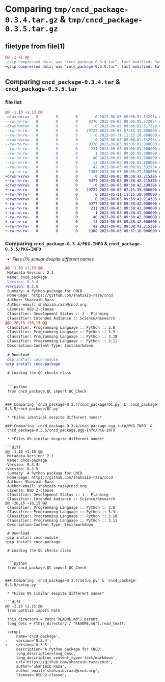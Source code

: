 # Comparing `tmp/cncd_package-0.3.4.tar.gz` & `tmp/cncd_package-0.3.5.tar.gz`

## filetype from file(1)

```diff
@@ -1 +1 @@
-gzip compressed data, was "cncd_package-0.3.4.tar", last modified: Sat Jun  3 09:06:01 2023, max compression
+gzip compressed data, was "cncd_package-0.3.5.tar", last modified: Sat Jun  3 09:38:42 2023, max compression
```

## Comparing `cncd_package-0.3.4.tar` & `cncd_package-0.3.5.tar`

### file list

```diff
@@ -1,13 +1,13 @@
-drwxrwxrwx   0        0        0        0 2023-06-03 09:06:01.532954 cncd_package-0.3.4/
--rw-rw-rw-   0        0        0     9376 2023-06-03 09:06:01.532954 cncd_package-0.3.4/PKG-INFO
-drwxrwxrwx   0        0        0        0 2023-06-03 09:06:01.517329 cncd_package-0.3.4/cncd_package/
--rw-rw-rw-   0        0        0    29722 2023-06-03 07:15:35.000000 cncd_package-0.3.4/cncd_package/QC.py
--rw-rw-rw-   0        0        0        0 2023-05-31 11:15:28.000000 cncd_package-0.3.4/cncd_package/__init__.py
-drwxrwxrwx   0        0        0        0 2023-06-03 09:06:01.532954 cncd_package-0.3.4/cncd_package.egg-info/
--rw-rw-rw-   0        0        0     9376 2023-06-03 09:06:01.000000 cncd_package-0.3.4/cncd_package.egg-info/PKG-INFO
--rw-rw-rw-   0        0        0      231 2023-06-03 09:06:01.000000 cncd_package-0.3.4/cncd_package.egg-info/SOURCES.txt
--rw-rw-rw-   0        0        0        1 2023-06-03 09:06:01.000000 cncd_package-0.3.4/cncd_package.egg-info/dependency_links.txt
--rw-rw-rw-   0        0        0       40 2023-06-03 09:06:01.000000 cncd_package-0.3.4/cncd_package.egg-info/requires.txt
--rw-rw-rw-   0        0        0       13 2023-06-03 09:06:01.000000 cncd_package-0.3.4/cncd_package.egg-info/top_level.txt
--rw-rw-rw-   0        0        0       42 2023-06-03 09:06:01.532954 cncd_package-0.3.4/setup.cfg
--rw-rw-rw-   0        0        0     1388 2023-06-03 09:05:27.000000 cncd_package-0.3.4/setup.py
+drwxrwxrwx   0        0        0        0 2023-06-03 09:38:42.215386 cncd_package-0.3.5/
+-rw-rw-rw-   0        0        0     9377 2023-06-03 09:38:42.215386 cncd_package-0.3.5/PKG-INFO
+drwxrwxrwx   0        0        0        0 2023-06-03 09:38:42.199294 cncd_package-0.3.5/cncd_package/
+-rw-rw-rw-   0        0        0    29722 2023-06-03 07:15:35.000000 cncd_package-0.3.5/cncd_package/QC.py
+-rw-rw-rw-   0        0        0        0 2023-05-31 11:15:28.000000 cncd_package-0.3.5/cncd_package/__init__.py
+drwxrwxrwx   0        0        0        0 2023-06-03 09:38:42.214383 cncd_package-0.3.5/cncd_package.egg-info/
+-rw-rw-rw-   0        0        0     9377 2023-06-03 09:38:42.000000 cncd_package-0.3.5/cncd_package.egg-info/PKG-INFO
+-rw-rw-rw-   0        0        0      231 2023-06-03 09:38:42.000000 cncd_package-0.3.5/cncd_package.egg-info/SOURCES.txt
+-rw-rw-rw-   0        0        0        1 2023-06-03 09:38:42.000000 cncd_package-0.3.5/cncd_package.egg-info/dependency_links.txt
+-rw-rw-rw-   0        0        0       40 2023-06-03 09:38:42.000000 cncd_package-0.3.5/cncd_package.egg-info/requires.txt
+-rw-rw-rw-   0        0        0       13 2023-06-03 09:38:42.000000 cncd_package-0.3.5/cncd_package.egg-info/top_level.txt
+-rw-rw-rw-   0        0        0       42 2023-06-03 09:38:42.215386 cncd_package-0.3.5/setup.cfg
+-rw-rw-rw-   0        0        0     1388 2023-06-03 09:37:16.000000 cncd_package-0.3.5/setup.py
```

### Comparing `cncd_package-0.3.4/PKG-INFO` & `cncd_package-0.3.5/PKG-INFO`

 * *Files 0% similar despite different names*

```diff
@@ -1,10 +1,10 @@
 Metadata-Version: 2.1
 Name: cncd_package
-Version: 0.3.4
+Version: 0.3.5
 Summary: A Python package for CNCD
 Home-page: https://github.com/shahzaib-raza/cncd
 Author: Shahzaib Raza
 Author-email: shahzaib.raza@cncd.org
 License: BSD 2-clause
 Classifier: Development Status :: 1 - Planning
 Classifier: Intended Audience :: Science/Research
@@ -20,15 +20,15 @@
 Classifier: Programming Language :: Python :: 3.8
 Classifier: Programming Language :: Python :: 3.9
 Classifier: Programming Language :: Python :: 3.10
 Classifier: Programming Language :: Python :: 3.11
 Description-Content-Type: text/markdown
 
 # Download
-pip install cncd-module
+pip install cncd-package
 
 # Loading the QC checks class
 
 
 ```python
 from cncd_package.QC import QC_Check
 ```
```

### Comparing `cncd_package-0.3.4/cncd_package/QC.py` & `cncd_package-0.3.5/cncd_package/QC.py`

 * *Files identical despite different names*

### Comparing `cncd_package-0.3.4/cncd_package.egg-info/PKG-INFO` & `cncd_package-0.3.5/cncd_package.egg-info/PKG-INFO`

 * *Files 0% similar despite different names*

```diff
@@ -1,10 +1,10 @@
 Metadata-Version: 2.1
 Name: cncd-package
-Version: 0.3.4
+Version: 0.3.5
 Summary: A Python package for CNCD
 Home-page: https://github.com/shahzaib-raza/cncd
 Author: Shahzaib Raza
 Author-email: shahzaib.raza@cncd.org
 License: BSD 2-clause
 Classifier: Development Status :: 1 - Planning
 Classifier: Intended Audience :: Science/Research
@@ -20,15 +20,15 @@
 Classifier: Programming Language :: Python :: 3.8
 Classifier: Programming Language :: Python :: 3.9
 Classifier: Programming Language :: Python :: 3.10
 Classifier: Programming Language :: Python :: 3.11
 Description-Content-Type: text/markdown
 
 # Download
-pip install cncd-module
+pip install cncd-package
 
 # Loading the QC checks class
 
 
 ```python
 from cncd_package.QC import QC_Check
 ```
```

### Comparing `cncd_package-0.3.4/setup.py` & `cncd_package-0.3.5/setup.py`

 * *Files 0% similar despite different names*

```diff
@@ -2,15 +2,15 @@
 from pathlib import Path
 
 this_directory = Path("README.md").parent
 long_desc = (this_directory / "README.md").read_text()
 
 setup(
     name='cncd_package',
-    version='0.3.4',    
+    version='0.3.5',    
     description='A Python package for CNCD',
     long_description=long_desc,
     long_description_content_type='text/markdown',
     url='https://github.com/shahzaib-raza/cncd',
     author='Shahzaib Raza',
     author_email='shahzaib.raza@cncd.org',
     license='BSD 2-clause',
```

